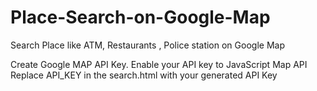 # Place-Search-on-Google-Map
Search Place like ATM, Restaurants , Police station on Google Map


Create Google MAP API Key.
Enable your API key to JavaScript Map API
Replace API_KEY in the search.html with your generated API Key
